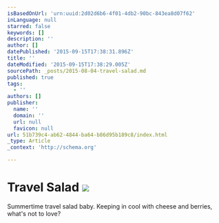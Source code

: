 ```yaml
---
isBasedOnUrl: 'urn:uuid:2d02d6b6-4f01-4db2-90bc-843ea8d07f62'
inLanguage: null
starred: false
keywords: []
description: ''
author: []
datePublished: '2015-09-15T17:38:31.896Z'
title: ''
dateModified: '2015-09-15T17:38:29.005Z'
sourcePath: _posts/2015-08-04-travel-salad.md
published: true
tags:
  - ''
authors: []
publisher:
  name: ''
  domain: ''
  url: null
  favicon: null
url: 51b739c4-ab62-4844-ba64-b86d95b189c8/index.html
_type: Article
_context: 'http://schema.org'

---
```

# Travel Salad ![](https://the-grid-user-content.s3-us-west-2.amazonaws.com/028d8dc2-65bf-4c3e-ba16-2afb89c41ac2.jpg)

Summertime travel salad baby. Keeping in cool with cheese and berries, what's not to love?